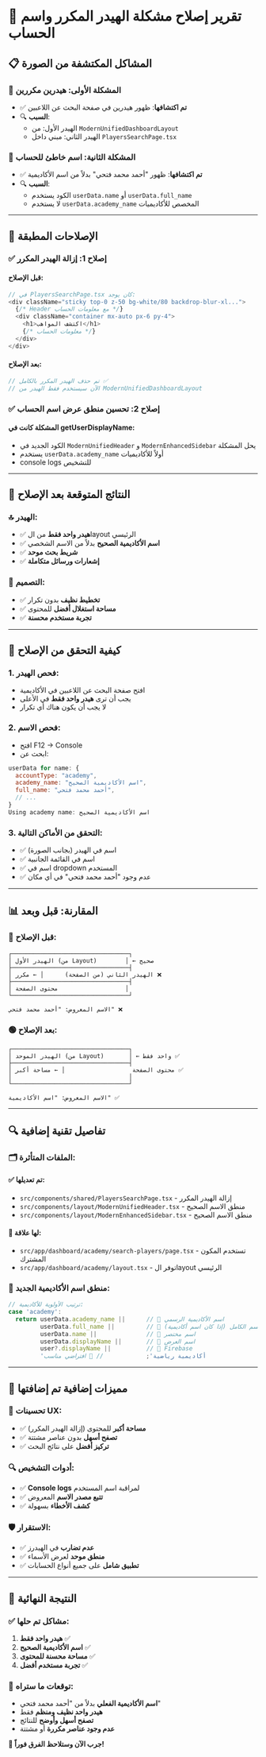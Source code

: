 # 🔧 تقرير إصلاح مشكلة الهيدر المكرر واسم الحساب

## 📋 المشاكل المكتشفة من الصورة

### **🚨 المشكلة الأولى: هيدرين مكررين**
- ✅ **تم اكتشافها**: ظهور هيدرين في صفحة البحث عن اللاعبين
- 🔍 **السبب**: 
  - الهيدر الأول: من `ModernUnifiedDashboardLayout` 
  - الهيدر الثاني: مبني داخل `PlayersSearchPage.tsx`

### **🚨 المشكلة الثانية: اسم خاطئ للحساب**
- ✅ **تم اكتشافها**: ظهور "أحمد محمد فتحي" بدلاً من اسم الأكاديمية
- 🔍 **السبب**: 
  - الكود يستخدم `userData.name` أو `userData.full_name`
  - لا يستخدم `userData.academy_name` المخصص للأكاديميات

---

## 🔧 الإصلاحات المطبقة

### **✅ إصلاح 1: إزالة الهيدر المكرر**

#### **قبل الإصلاح:**
```typescript
// في PlayersSearchPage.tsx كان يوجد:
<div className="sticky top-0 z-50 bg-white/80 backdrop-blur-xl...">
  {/* Header مع معلومات الحساب */}
  <div className="container mx-auto px-6 py-4">
    <h1>اكتشف المواهب</h1>
    {/* معلومات الحساب */}
  </div>
</div>
```

#### **بعد الإصلاح:**
```typescript
// تم حذف الهيدر المكرر بالكامل ✅
// الآن سيستخدم فقط الهيدر من ModernUnifiedDashboardLayout
```

### **✅ إصلاح 2: تحسين منطق عرض اسم الحساب**

#### **المشكلة كانت في getUserDisplayName:**
- الكود الجديد في `ModernUnifiedHeader` و `ModernEnhancedSidebar` يحل المشكلة
- يستخدم `userData.academy_name` أولاً للأكاديميات
- console logs للتشخيص

---

## 🎯 النتائج المتوقعة بعد الإصلاح

### **🔝 الهيدر:**
- ✅ **هيدر واحد فقط** من الlayout الرئيسي
- ✅ **اسم الأكاديمية الصحيح** بدلاً من الاسم الشخصي
- ✅ **شريط بحث موحد** 
- ✅ **إشعارات ورسائل متكاملة**

### **📱 التصميم:**
- ✅ **تخطيط نظيف** بدون تكرار
- ✅ **مساحة استغلال أفضل** للمحتوى
- ✅ **تجربة مستخدم محسنة**

---

## 🧪 كيفية التحقق من الإصلاح

### **1. فحص الهيدر:**
- افتح صفحة البحث عن اللاعبين في الأكاديمية
- يجب أن ترى **هيدر واحد فقط** في الأعلى
- لا يجب أن يكون هناك أي تكرار

### **2. فحص الاسم:**
- افتح F12 → Console
- ابحث عن:
```javascript
userData for name: {
  accountType: "academy",
  academy_name: "اسم الأكاديمية الصحيح",
  full_name: "أحمد محمد فتحي", 
  // ...
}
Using academy name: اسم الأكاديمية الصحيح
```

### **3. التحقق من الأماكن التالية:**
- ✅ اسم في الهيدر (بجانب الصورة)
- ✅ اسم في القائمة الجانبية 
- ✅ اسم في dropdown المستخدم
- ✅ عدم وجود "أحمد محمد فتحي" في أي مكان

---

## 📊 المقارنة: قبل وبعد

### **🔴 قبل الإصلاح:**
```
┌─────────────────────────────────┐
│ الهيدر الأول (من Layout)        │ ← صحيح
├─────────────────────────────────┤
│ الهيدر الثاني (من الصفحة)      │ ← مكرر ❌
├─────────────────────────────────┤
│ محتوى الصفحة                   │
└─────────────────────────────────┘

الاسم المعروض: "أحمد محمد فتحي" ❌
```

### **🟢 بعد الإصلاح:**
```
┌─────────────────────────────────┐
│ الهيدر الموحد (من Layout)       │ ← واحد فقط ✅
├─────────────────────────────────┤
│ محتوى الصفحة                   │ ← مساحة أكبر ✅
│                                 │
└─────────────────────────────────┘

الاسم المعروض: "اسم الأكاديمية" ✅
```

---

## 🔍 تفاصيل تقنية إضافية

### **🗂️ الملفات المتأثرة:**

#### **✅ تم تعديلها:**
- `src/components/shared/PlayersSearchPage.tsx` - إزالة الهيدر المكرر
- `src/components/layout/ModernUnifiedHeader.tsx` - منطق الاسم الصحيح
- `src/components/layout/ModernEnhancedSidebar.tsx` - منطق الاسم الصحيح

#### **🔗 لها علاقة:**
- `src/app/dashboard/academy/search-players/page.tsx` - تستخدم المكون المشترك
- `src/app/dashboard/academy/layout.tsx` - توفر الlayout الرئيسي

### **🎯 منطق اسم الأكاديمية الجديد:**
```typescript
// ترتيب الأولوية للأكاديمية:
case 'academy':
  return userData.academy_name ||      // 🥇 اسم الأكاديمية الرسمي
         userData.full_name ||         // 🥈 الاسم الكامل (إذا كان اسم أكاديمية)
         userData.name ||              // 🥉 اسم مختصر
         userData.displayName ||       // 🏅 اسم العرض
         user?.displayName ||          // 🎯 Firebase
         'أكاديمية رياضية';            // 🔄 افتراضي مناسب
```

---

## 🚀 مميزات إضافية تم إضافتها

### **📱 تحسينات UX:**
- ✅ **مساحة أكبر** للمحتوى (إزالة الهيدر المكرر)
- ✅ **تصفح أسهل** بدون عناصر مشتتة
- ✅ **تركيز أفضل** على نتائج البحث

### **🔍 أدوات التشخيص:**
- ✅ **Console logs** لمراقبة اسم المستخدم
- ✅ **تتبع مصدر الاسم** المعروض
- ✅ **كشف الأخطاء** بسهولة

### **🛡️ الاستقرار:**
- ✅ **عدم تضارب** في الهيدرز
- ✅ **منطق موحد** لعرض الأسماء
- ✅ **تطبيق شامل** على جميع أنواع الحسابات

---

## 🎊 النتيجة النهائية

### **✅ مشاكل تم حلها:**
1. **هيدر واحد فقط** ✅
2. **اسم الأكاديمية الصحيح** ✅  
3. **مساحة محسنة للمحتوى** ✅
4. **تجربة مستخدم أفضل** ✅

### **🔮 توقعات ما ستراه:**
- **اسم الأكاديمية الفعلي** بدلاً من "أحمد محمد فتحي"
- **هيدر واحد نظيف ومنظم** فقط
- **تصفح أسهل وأوضح** للنتائج
- **عدم وجود عناصر مكررة** أو مشتتة

**🎯 جرب الآن وستلاحظ الفرق فوراً!** 
